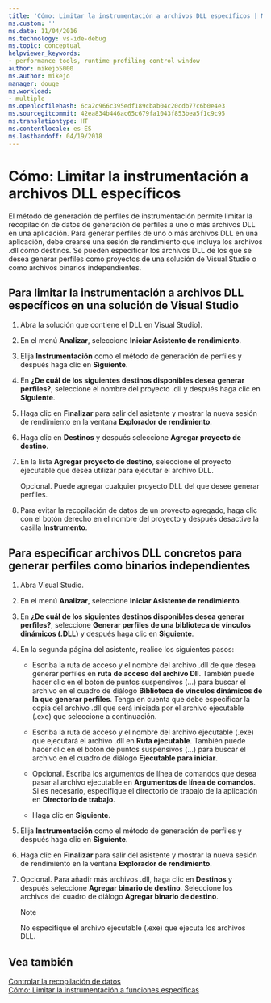 ```yaml
---
title: 'Cómo: Limitar la instrumentación a archivos DLL específicos | Microsoft Docs'
ms.custom: ''
ms.date: 11/04/2016
ms.technology: vs-ide-debug
ms.topic: conceptual
helpviewer_keywords:
- performance tools, runtime profiling control window
author: mikejo5000
ms.author: mikejo
manager: douge
ms.workload:
- multiple
ms.openlocfilehash: 6ca2c966c395edf189cbab04c20cdb77c6b0e4e3
ms.sourcegitcommit: 42ea834b446ac65c679fa1043f853bea5f1c9c95
ms.translationtype: HT
ms.contentlocale: es-ES
ms.lasthandoff: 04/19/2018
---
```

# <a name="how-to-limit-instrumentation-to-specific-dlls"></a>Cómo: Limitar la instrumentación a archivos DLL específicos

El método de generación de perfiles de instrumentación permite limitar la recopilación de datos de generación de perfiles a uno o más archivos DLL en una aplicación. Para generar perfiles de uno o más archivos DLL en una aplicación, debe crearse una sesión de rendimiento que incluya los archivos .dll como destinos. Se pueden especificar los archivos DLL de los que se desea generar perfiles como proyectos de una solución de Visual Studio o como archivos binarios independientes.

## <a name="to-limit-instrumentation-to-specific-dlls-in-a-visual-studio-solution"></a>Para limitar la instrumentación a archivos DLL específicos en una solución de Visual Studio

1. Abra la solución que contiene el DLL en Visual Studio].

2. En el menú **Analizar**, seleccione **Iniciar Asistente de rendimiento**.

3. Elija **Instrumentación** como el método de generación de perfiles y después haga clic en **Siguiente**.

4. En **¿De cuál de los siguientes destinos disponibles desea generar perfiles?**, seleccione el nombre del proyecto .dll y después haga clic en **Siguiente**.

5. Haga clic en **Finalizar** para salir del asistente y mostrar la nueva sesión de rendimiento en la ventana **Explorador de rendimiento**.

6. Haga clic en **Destinos** y después seleccione **Agregar proyecto de destino**.

7. En la lista **Agregar proyecto de destino**, seleccione el proyecto ejecutable que desea utilizar para ejecutar el archivo DLL.

     Opcional. Puede agregar cualquier proyecto DLL del que desee generar perfiles.

8. Para evitar la recopilación de datos de un proyecto agregado, haga clic con el botón derecho en el nombre del proyecto y después desactive la casilla **Instrumento**.

## <a name="to-specify-specific-dlls-to-profile-as-independent-binaries"></a>Para especificar archivos DLL concretos para generar perfiles como binarios independientes

1. Abra Visual Studio.

2. En el menú **Analizar**, seleccione **Iniciar Asistente de rendimiento**.

3. En **¿De cuál de los siguientes destinos disponibles desea generar perfiles?**, seleccione **Generar perfiles de una biblioteca de vínculos dinámicos (.DLL)** y después haga clic en **Siguiente**.

4. En la segunda página del asistente, realice los siguientes pasos:

    - Escriba la ruta de acceso y el nombre del archivo .dll de que desea generar perfiles en **ruta de acceso del archivo Dll**. También puede hacer clic en el botón de puntos suspensivos (...) para buscar el archivo en el cuadro de diálogo **Biblioteca de vínculos dinámicos de la que generar perfiles**. Tenga en cuenta que debe especificar la copia del archivo .dll que será iniciada por el archivo ejecutable (.exe) que seleccione a continuación.

    - Escriba la ruta de acceso y el nombre del archivo ejecutable (.exe) que ejecutará el archivo .dll en **Ruta ejecutable**. También puede hacer clic en el botón de puntos suspensivos (...) para buscar el archivo en el cuadro de diálogo **Ejecutable para iniciar**.

    - Opcional. Escriba los argumentos de línea de comandos que desea pasar al archivo ejecutable en **Argumentos de línea de comandos**. Si es necesario, especifique el directorio de trabajo de la aplicación en **Directorio de trabajo**.

    - Haga clic en **Siguiente**.

5. Elija **Instrumentación** como el método de generación de perfiles y después haga clic en **Siguiente**.

6. Haga clic en **Finalizar** para salir del asistente y mostrar la nueva sesión de rendimiento en la ventana **Explorador de rendimiento**.

7. Opcional. Para añadir más archivos .dll, haga clic en **Destinos** y después seleccione **Agregar binario de destino**. Seleccione los archivos del cuadro de diálogo **Agregar binario de destino**.

    > [!NOTE]
    > No especifique el archivo ejecutable (.exe) que ejecuta los archivos DLL.

## <a name="see-also"></a>Vea también

[Controlar la recopilación de datos](../profiling/controlling-data-collection.md)  
[Cómo: Limitar la instrumentación a funciones específicas](../profiling/how-to-limit-instrumentation-to-specific-functions.md)